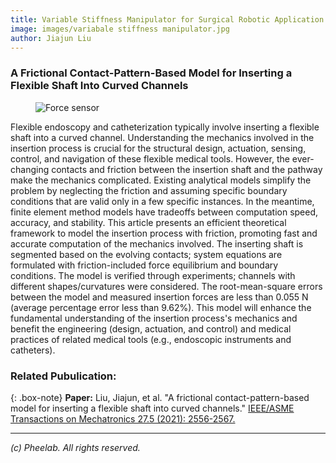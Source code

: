 ```yaml
---
title: Variable Stiffness Manipulator for Surgical Robotic Application
image: images/variabale stiffness manipulator.jpg
author: Jiajun Liu
---
```

### A Frictional Contact-Pattern-Based Model for Inserting a Flexible Shaft Into Curved Channels

<figure class="figure">
  <img src="https://pheelab.github.io/images/variabale stiffness manipulator.jpg" alt="Force sensor">
</figure>

Flexible endoscopy and catheterization typically involve inserting a flexible shaft into a curved channel. Understanding the mechanics involved in the insertion process is crucial for the structural design, actuation, sensing, control, and navigation of these flexible medical tools. However, the ever-changing contacts and friction between the insertion shaft and the pathway make the mechanics complicated. Existing analytical models simplify the problem by neglecting the friction and assuming specific boundary conditions that are valid only in a few specific instances. In the meantime, finite element method models have tradeoffs between computation speed, accuracy, and stability. This article presents an efficient theoretical framework to model the insertion process with friction, promoting fast and accurate computation of the mechanics involved. The inserting shaft is segmented based on the evolving contacts; system equations are formulated with friction-included force equilibrium and boundary conditions. The model is verified through experiments; channels with different shapes/curvatures were considered. The root-mean-square errors between the model and measured insertion forces are less than 0.055 N (average percentage error less than 9.62%). This model will enhance the fundamental understanding of the insertion process's mechanics and benefit the engineering (design, actuation, and control) and medical practices of related medical tools (e.g., endoscopic instruments and catheters).

### Related Pubulication:

{: .box-note}
**Paper:** Liu, Jiajun, et al. "A frictional contact-pattern-based model for inserting a flexible shaft into curved channels."  [IEEE/ASME Transactions on Mechatronics 27.5 (2021): 2556-2567.](https://doi.org/10.1109/TMECH.2021.3111701)

--- 
*(c)  Pheelab. All rights reserved.*
